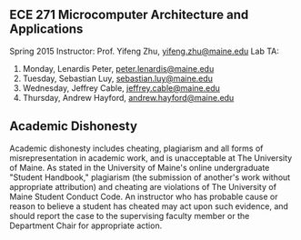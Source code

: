 ECE 271 Microcomputer Architecture and Applications
-------------------------------------------------
Spring 2015
Instructor: Prof. Yifeng Zhu, yifeng.zhu@maine.edu
Lab TA: 
1. Monday, Lenardis Peter, peter.lenardis@maine.edu
2. Tuesday, Sebastian Luy, sebastian.luy@maine.edu
3. Wednesday, Jeffrey Cable, jeffrey.cable@maine.edu
4. Thursday, Andrew Hayford, andrew.hayford@maine.edu

Academic Dishonesty
-------------------------------------------------
Academic dishonesty includes cheating, plagiarism and all forms of misrepresentation in academic work,  and is unacceptable at The University of Maine. As stated in the University of Maine's online undergraduate "Student Handbook," plagiarism  (the submission of another's work without appropriate  attribution) and cheating are violations of The University of Maine Student Conduct Code. An instructor who has probable cause or reason to believe a student has cheated may act upon such evidence, and should report the case to the supervising faculty 
member or the Department Chair for appropriate action.

